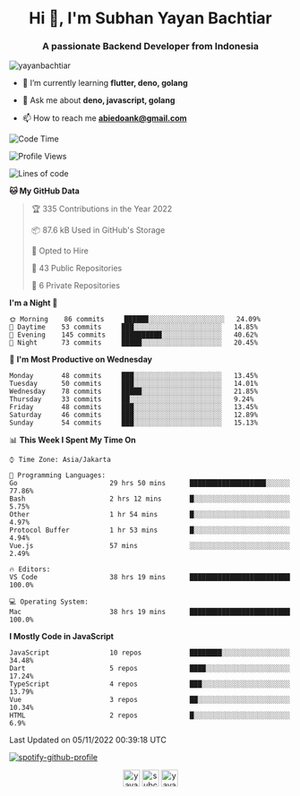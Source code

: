 <h1 align="center">Hi 👋, I'm Subhan Yayan Bachtiar</h1>
<h3 align="center">A passionate Backend Developer from Indonesia</h3>

<p align="left"> <img src="https://komarev.com/ghpvc/?username=yayanbachtiar" alt="yayanbachtiar" /> </p>

- 🌱 I’m currently learning **flutter, deno, golang**

- 💬 Ask me about **deno, javascript, golang**

- 📫 How to reach me **abiedoank@gmail.com**

<!--START_SECTION:waka-->
![Code Time](http://img.shields.io/badge/Code%20Time-5%2C150%20hrs%2014%20mins-blue)

![Profile Views](http://img.shields.io/badge/Profile%20Views-0-blue)

![Lines of code](https://img.shields.io/badge/From%20Hello%20World%20I%27ve%20Written-1%20Million%20lines%20of%20code-blue)

**🐱 My GitHub Data** 

> 🏆 335 Contributions in the Year 2022
 > 
> 📦 87.6 kB Used in GitHub's Storage 
 > 
> 💼 Opted to Hire
 > 
> 📜 43 Public Repositories 
 > 
> 🔑 6 Private Repositories  
 > 
**I'm a Night 🦉** 

```text
🌞 Morning    86 commits     ██████░░░░░░░░░░░░░░░░░░░   24.09% 
🌆 Daytime    53 commits     ███░░░░░░░░░░░░░░░░░░░░░░   14.85% 
🌃 Evening    145 commits    ██████████░░░░░░░░░░░░░░░   40.62% 
🌙 Night      73 commits     █████░░░░░░░░░░░░░░░░░░░░   20.45%

```
📅 **I'm Most Productive on Wednesday** 

```text
Monday       48 commits     ███░░░░░░░░░░░░░░░░░░░░░░   13.45% 
Tuesday      50 commits     ███░░░░░░░░░░░░░░░░░░░░░░   14.01% 
Wednesday    78 commits     █████░░░░░░░░░░░░░░░░░░░░   21.85% 
Thursday     33 commits     ██░░░░░░░░░░░░░░░░░░░░░░░   9.24% 
Friday       48 commits     ███░░░░░░░░░░░░░░░░░░░░░░   13.45% 
Saturday     46 commits     ███░░░░░░░░░░░░░░░░░░░░░░   12.89% 
Sunday       54 commits     ███░░░░░░░░░░░░░░░░░░░░░░   15.13%

```


📊 **This Week I Spent My Time On** 

```text
⌚︎ Time Zone: Asia/Jakarta

💬 Programming Languages: 
Go                       29 hrs 50 mins      ███████████████████░░░░░░   77.86% 
Bash                     2 hrs 12 mins       █░░░░░░░░░░░░░░░░░░░░░░░░   5.75% 
Other                    1 hr 54 mins        █░░░░░░░░░░░░░░░░░░░░░░░░   4.97% 
Protocol Buffer          1 hr 53 mins        █░░░░░░░░░░░░░░░░░░░░░░░░   4.94% 
Vue.js                   57 mins             ░░░░░░░░░░░░░░░░░░░░░░░░░   2.49%

🔥 Editors: 
VS Code                  38 hrs 19 mins      █████████████████████████   100.0%

💻 Operating System: 
Mac                      38 hrs 19 mins      █████████████████████████   100.0%

```

**I Mostly Code in JavaScript** 

```text
JavaScript               10 repos            ████████░░░░░░░░░░░░░░░░░   34.48% 
Dart                     5 repos             ████░░░░░░░░░░░░░░░░░░░░░   17.24% 
TypeScript               4 repos             ███░░░░░░░░░░░░░░░░░░░░░░   13.79% 
Vue                      3 repos             ██░░░░░░░░░░░░░░░░░░░░░░░   10.34% 
HTML                     2 repos             █░░░░░░░░░░░░░░░░░░░░░░░░   6.9%

```



 Last Updated on 05/11/2022 00:39:18 UTC
<!--END_SECTION:waka-->

[![spotify-github-profile](https://spotify-github-profile.vercel.app/api/view?uid=31qtu2k4v3mbxp7clcmm6imuqq6e&cover_image=true&theme=default&show_offline=false&bar_color=53b14f&bar_color_cover=true)](https://github.com/kittinan/spotify-github-profile)


<p align="center">
<a href="https://dev.to/yayanbachtiar" target="blank"><img align="center" src="https://cdn.jsdelivr.net/npm/simple-icons@3.0.1/icons/dev-dot-to.svg" alt="yayanbachtiar" height="30" width="30" /></a>
<a href="https://linkedin.com/in/subchanyayanbachtiar" target="blank"><img align="center" src="https://cdn.jsdelivr.net/npm/simple-icons@3.0.1/icons/linkedin.svg" alt="subchanyayanbachtiar" height="30" width="30" /></a>
<a href="https://codesandbox.com/yayanbachtiar" target="blank"><img align="center" src="https://cdn.jsdelivr.net/npm/simple-icons@3.0.1/icons/codesandbox.svg" alt="yayanbachtiar" height="30" width="30" /></a>
</p>
